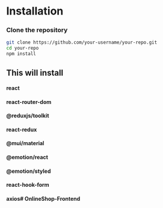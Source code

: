 # Installation  

### Clone the repository  
```bash
git clone https://github.com/your-username/your-repo.git
cd your-repo
npm install

```

## This will install

#### react

#### react-router-dom

#### @reduxjs/toolkit

#### react-redux

#### @mui/material

#### @emotion/react

#### @emotion/styled

#### react-hook-form

#### axios# OnlineShop-Frontend
